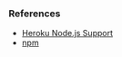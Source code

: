 ### References
* [Heroku Node.js Support](https://devcenter.heroku.com/articles/nodejs-support)
* [npm](https://npmjs.com/)
